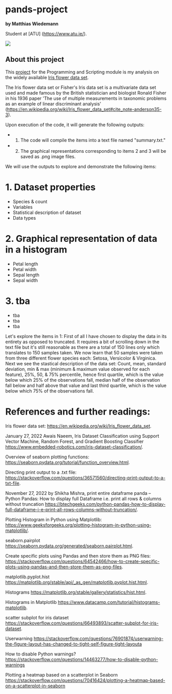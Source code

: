 # pands-project

**by Matthias Wiedemann**

Student at [ATU] (https://www.atu.ie/).

<img src="https://www.embedded-robotics.com/wp-content/uploads/2022/01/Iris-Dataset-Classification-1024x367.png">

## About this project

This [project](https://atu-main-mdl-euwest1.s3.eu-west-1.amazonaws.com/66/82/6682ae48f67ebab9c769ddae345221f3d6405bfe?response-content-disposition=inline%3B%20filename%3D%22Project%202024.pdf%22&response-content-type=application%2Fpdf&X-Amz-Content-Sha256=UNSIGNED-PAYLOAD&X-Amz-Algorithm=AWS4-HMAC-SHA256&X-Amz-Credential=AKIAWRN6GJFLWCMOG6H7%2F20240503%2Feu-west-1%2Fs3%2Faws4_request&X-Amz-Date=20240503T150953Z&X-Amz-SignedHeaders=host&X-Amz-Expires=21547&X-Amz-Signature=acbfbd441db6e3cd56ef3e3b9fcc1c2b1921963e00667cebf1c714bd8cd504a6) for the Programming and Scripting module is my analysis on the widely available [Iris flower data set](https://archive.ics.uci.edu/dataset/53/iris).

The Iris flower data set or Fisher's Iris data set is a multivariate data set used and made famous by the British statistician and biologist Ronald Fisher in his 1936 paper 'The use of multiple measurements in taxonomic problems as an example of linear discriminant analysis' (https://en.wikipedia.org/wiki/Iris_flower_data_set#cite_note-anderson35-3).

Upon execution of the code, it will generate the following outputs:

* 1. The code will compile the items into a text file named "summary.txt."
* 2. The graphical representations corresponding to items 2 and 3 will be saved as .png image files.

We will use the outputs to explore and demonstrate the following items:

# 1. Dataset properties
* Species & count
* Variables
* Statistical description of dataset
* Data types

# 2. Graphical representation of data in a histogram
* Petal length 
* Petal width
* Sepal length
* Sepal width

# 3. tba
* tba
* tba
* tba



Let's explore the items in 1:
First of all I have chosen to display the data in its entirety as opposed to truncated. It requires a bit of scrolling down in the text file but it's still reasonable as there are a total of 150 lines only which translates to 150 samples taken. We now learn that 50 samples were taken from three different flower species each: Setosa, Versicolor & Virginica. Next we see the stastical description of the data set: Count, mean, standard deviation, min & max (minimum & maximum value observed for each feature), 25%, 50, & 75% percentile, hence first quartile, which is the value below which 25% of the observations fall, median half of the observation fall below and half above that value and last third quartile, which is the value below which 75% of the observations fall.
 





# References and further readings:

Iris flower data set: https://en.wikipedia.org/wiki/Iris_flower_data_set.

January 27, 2022 Awais Naeem, Iris Dataset Classification using Support Vector Machine, Random Forest, and Gradient Boosting Classifier https://www.embedded-robotics.com/iris-dataset-classification/.

Overview of seaborn plotting functions: https://seaborn.pydata.org/tutorial/function_overview.html.

Directing print output to a .txt file: https://stackoverflow.com/questions/36571560/directing-print-output-to-a-txt-file.

November 27, 2022 by Shikha Mishra, print entire dataframe panda – Python Pandas: How to display full Dataframe i.e. print all rows & columns without truncation https://btechgeeks.com/python-pandas-how-to-display-full-dataframe-i-e-print-all-rows-columns-without-truncation/.

Plotting Histogram in Python using Matplotlib: https://www.geeksforgeeks.org/plotting-histogram-in-python-using-matplotlib/.

seaborn.pairplot https://seaborn.pydata.org/generated/seaborn.pairplot.html.

Create specific plots using Pandas and then store them as PNG files: https://stackoverflow.com/questions/64542466/how-to-create-specific-plots-using-pandas-and-then-store-them-as-png-files.

matplotlib.pyplot.hist https://matplotlib.org/stable/api/_as_gen/matplotlib.pyplot.hist.html.

Histograms https://matplotlib.org/stable/gallery/statistics/hist.html.

Histograms in Matplotlib https://www.datacamp.com/tutorial/histograms-matplotlib.

scatter subplot for iris dataset https://stackoverflow.com/questions/66493893/scatter-subplot-for-iris-dataset.

Userwarning https://stackoverflow.com/questions/76901874/userwarning-the-figure-layout-has-changed-to-tight-self-figure-tight-layouta

How to disable Python warnings? https://stackoverflow.com/questions/14463277/how-to-disable-python-warnings

Plotting a heatmap based on a scatterplot in Seaborn https://stackoverflow.com/questions/70416424/plotting-a-heatmap-based-on-a-scatterplot-in-seaborn 

